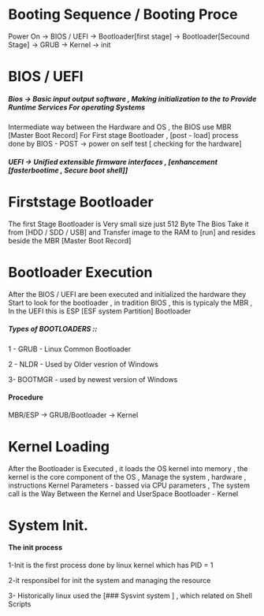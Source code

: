 # Booting Sequence / Booting Proce

Power On -> BIOS / UEFI -> Bootloader[first stage] -> Bootloader[Secound Stage] ->  GRUB -> Kernel -> init

# BIOS / UEFI 

##### Bios -> Basic input output software , Making initialization to the to Provide Runtime Services For operating Systems 

Intermediate way between the Hardware and OS , the BIOS use MBR [Master Boot Record] For First stage Bootloader , [post - load] process done by BIOS - POST -> power on self test [ checking for the hardware]

##### UEFI -> Unified extensible firmware interfaces , [enhancement [fasterbootime , Secure boot shell]]
        

# Firststage Bootloader

The first Stage Bootloader is Very small size  just 512 Byte The Bios Take it from [HDD / SDD / USB] and Transfer image to the RAM to [run]  and resides beside the MBR [Master Boot Record] 

# Bootloader Execution

After the BIOS / UEFI  are been executed  and initialized the hardware they  Start to look for the bootloader , in tradition BIOS , this is typicaly the MBR , In the UEFI this is ESP [ESF system Partition]
Bootloader

##### Types of BOOTLOADERS ::

1 - GRUB - Linux Common Bootloader 

2 - NLDR - Used by Older vesrion of Windows

3- BOOTMGR - used by newest version of Windows

#### Procedure 
MBR/ESP -> GRUB/Bootloader -> Kernel


# Kernel Loading


After the Bootloader is Executed , it loads the OS kernel into memory , the kernel is the core component of the OS , Manage the system , hardware , instructions
Kernel Parameters - bassed via CPU parameters , The system call is the Way Between the Kernel and UserSpace
Bootloader - Kernel 


# System Init.

#### The init process
1-Init  is the first process done by linux kernel which has PID = 1


2-it responsibel for init the system and managing the resource


3- Historically linux used the [### Sysvint system ] , which related on Shell Scripts 



